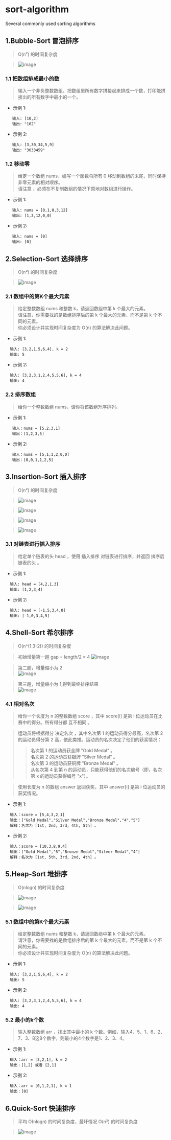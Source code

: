 # sort-algorithm
Several commonly used sorting algorithms

## 1.Bubble-Sort 冒泡排序 

>  O(n²) 的时间复杂度

> ![image](https://github.com/hellowoody/sort-algorithm/blob/main/Bubble-Sort/gif/bubbleSort.gif?raw=true)

### 1.1 把数组排成最小的数

 > 输入一个非负整数数组，把数组里所有数字拼接起来排成一个数，打印能拼接出的所有数字中最小的一个。  

 - 示例 1:
 ```
    输入: [10,2]
    输出: "102"
 ```
 - 示例 2:
 ```
    输入: [3,30,34,5,9]
    输出: "3033459"
 ```

### 1.2 移动零

 > 给定一个数组 nums，编写一个函数将所有 0 移动到数组的末尾，同时保持非零元素的相对顺序。  
 > 请注意 ，必须在不复制数组的情况下原地对数组进行操作。

 - 示例 1:
 ```
    输入: nums = [0,1,0,3,12]
    输出: [1,3,12,0,0]
 ```
 - 示例 2:
 ```
    输入: nums = [0]
    输出: [0]
 ```

## 2.Selection-Sort 选择排序 

>  O(n²) 的时间复杂度

> ![image](https://github.com/hellowoody/sort-algorithm/blob/main/Selection-Sort/gif/selectionSort.gif?raw=true)

### 2.1 数组中的第K个最大元素


 > 给定整数数组 nums 和整数 k，请返回数组中第 k 个最大的元素。  
 > 请注意，你需要找的是数组排序后的第 k 个最大的元素，而不是第 k 个不同的元素。  
 > 你必须设计并实现时间复杂度为 O(n) 的算法解决此问题。  

 - 示例 1:
 ```
   输入: [3,2,1,5,6,4], k = 2
   输出: 5
 ```
 - 示例 2:
 ```
   输入: [3,2,3,1,2,4,5,5,6], k = 4
   输出: 4
 ```

### 2.2 排序数组


 > 给你一个整数数组 nums，请你将该数组升序排列。  

 - 示例 1:
 ```
    输入：nums = [5,2,3,1]
    输出：[1,2,3,5]
 ```
 - 示例 2:
 ```
    输入：nums = [5,1,1,2,0,0]
    输出：[0,0,1,1,2,5]
 ```

## 3.Insertion-Sort 插入排序 

>  O(n²) 的时间复杂度

> ![image](https://github.com/hellowoody/sort-algorithm/blob/main/Insertion-Sort/imgs/InsertSort-01.png?raw=true)

> ![image](https://github.com/hellowoody/sort-algorithm/blob/main/Insertion-Sort/imgs/InsertSort-02.png?raw=true)

> ![image](https://github.com/hellowoody/sort-algorithm/blob/main/Insertion-Sort/imgs/InsertSort-03.png?raw=true)

> ![image](https://github.com/hellowoody/sort-algorithm/blob/main/Insertion-Sort/imgs/InsertSort-04.png?raw=true)

### 3.1 对链表进行插入排序

 > 给定单个链表的头 head ，使用 插入排序 对链表进行排序，并返回 排序后链表的头 。 

 - 示例 1:
 ```
   输入: head = [4,2,1,3]
   输出: [1,2,3,4]
 ```

 - 示例 2:
 ```
   输入: head = [-1,5,3,4,0]
   输出: [-1,0,3,4,5]
 ```

## 4.Shell-Sort 希尔排序 

>  O(n^(1.3-2)) 的时间复杂度

> 初始增量第一趟 gap = length/2 = 4
> ![image](https://github.com/hellowoody/sort-algorithm/blob/main/Shell-Sort/imgs/ShellSort-01.png?raw=true)

> 第二趟，增量缩小为 2  
> ![image](https://github.com/hellowoody/sort-algorithm/blob/main/Shell-Sort/imgs/ShellSort-02.png?raw=true)  

> 第三趟，增量缩小为 1,得到最终排序结果  
> ![image](https://github.com/hellowoody/sort-algorithm/blob/main/Shell-Sort/imgs/ShellSort-03.png?raw=true)  

### 4.1 相对名次

 > 给你一个长度为 n 的整数数组 score ，其中 score[i] 是第 i 位运动员在比赛中的得分。所有得分都 互不相同 。  

 > 运动员将根据得分 决定名次 ，其中名次第 1 的运动员得分最高，名次第 2 的运动员得分第 2 高，依此类推。运动员的名次决定了他们的获奖情况：
 >> 名次第 1 的运动员获金牌 "Gold Medal" 。   
 >> 名次第 2 的运动员获银牌 "Silver Medal" 。   
 >> 名次第 3 的运动员获铜牌 "Bronze Medal" 。  
 >> 从名次第 4 到第 n 的运动员，只能获得他们的名次编号（即，名次第 x 的运动员获得编号 "x"）。    

 > 使用长度为 n 的数组 answer 返回获奖，其中 answer[i] 是第 i 位运动员的获奖情况。  


 - 示例 1:
 ```
   输入：score = [5,4,3,2,1]
   输出：["Gold Medal","Silver Medal","Bronze Medal","4","5"]
   解释：名次为 [1st, 2nd, 3rd, 4th, 5th] 。
 ```

 - 示例 2:
 ```
   输入：score = [10,3,8,9,4]
   输出：["Gold Medal","5","Bronze Medal","Silver Medal","4"]
   解释：名次为 [1st, 5th, 3rd, 2nd, 4th] 。
 ```

## 5.Heap-Sort 堆排序 

>  O(nlogn) 的时间复杂度

> ![image](https://github.com/hellowoody/sort-algorithm/blob/main/Heap-Sort/gif/heapSort.gif?raw=true)  

> ![image](https://github.com/hellowoody/sort-algorithm/blob/main/Heap-Sort/gif/Sorting_heapsort_anim.gif?raw=true)  


### 5.1 数组中的第K个最大元素


 > 给定整数数组 nums 和整数 k，请返回数组中第 k 个最大的元素。  
 > 请注意，你需要找的是数组排序后的第 k 个最大的元素，而不是第 k 个不同的元素。  
 > 你必须设计并实现时间复杂度为 O(n) 的算法解决此问题。  

 - 示例 1:
 ```
   输入: [3,2,1,5,6,4], k = 2
   输出: 5
 ```
 - 示例 2:
 ```
   输入: [3,2,3,1,2,4,5,5,6], k = 4
   输出: 4
 ```


### 5.2 最小的k个数


 > 输入整数数组 arr ，找出其中最小的 k 个数。例如，输入4、5、1、6、2、7、3、8这8个数字，则最小的4个数字是1、2、3、4。   

 - 示例 1:
 ```
   输入：arr = [3,2,1], k = 2
   输出：[1,2] 或者 [2,1]
 ```
 - 示例 2:
 ```
   输入：arr = [0,1,2,1], k = 1
   输出：[0]
 ```


## 6.Quick-Sort 快速排序

>  平均 Ο(nlogn) 的时间复杂度，最坏情况 O(n²) 的时间复杂度

> ![image](https://github.com/hellowoody/sort-algorithm/blob/main/Quick-Sort/gif/quickSort.gif?raw=true)  
